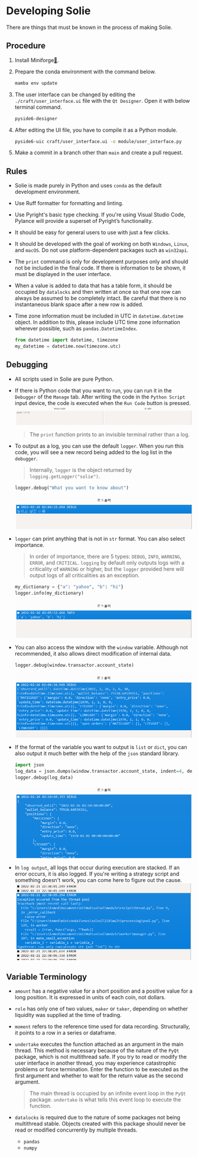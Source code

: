 # Developing Solie

There are things that must be known in the process of making Solie.

## Procedure

1. Install Miniforge[🔗](https://github.com/conda-forge/miniforge).
2. Prepare the conda environment with the command below.

   ```bash
   mamba env update
   ```

3. The user interface can be changed by editing the `./craft/user_interface.ui` file with the `Qt Designer`. Open it with below terminal command.

   ```bash
   pyside6-designer
   ```

4. After editing the UI file, you have to compile it as a Python module.

   ```bash
   pyside6-uic craft/user_interface.ui -o module/user_interface.py
   ```

5. Make a commit in a branch other than `main` and create a pull request.

## Rules

- Solie is made purely in Python and uses `conda` as the default development environment.
- Use Ruff formatter for formatting and linting.
- Use Pyright's basic type checking. If you're using Visual Studio Code, Pylance will provide a superset of Pyright’s functionality.
- It should be easy for general users to use with just a few clicks.
- It should be developed with the goal of working on both `Windows`, `Linux`, and `macOS`. Do not use platform-dependent packages such as `win32api`.
- The `print` command is only for development purposes only and should not be included in the final code. If there is information to be shown, it must be displayed in the user interface.
- When a value is added to data that has a table form, it should be occupied by `datalocks` and then written at once so that one row can always be assumed to be completely intact. Be careful that there is no instantaneous blank space after a new row is added.
- Time zone information must be included in UTC in `datetime.datetime` object. In addition to this, please include UTC time zone information wherever possible, such as `pandas.DatetimeIndex`.

  ```python
  from datetime import datetime, timezone
  my_datetime = datetime.now(timezone.utc)
  ```

## Debugging

- All scripts used in Solie are pure Python.

- If there is Python code that you want to run, you can run it in the `Debugger` of the `Manage` tab. After writing the code in the `Python Script` input device, the code is executed when the `Run Code` button is pressed.
  ![](assets/example_005.png)

  > The `print` function prints to an invisible terminal rather than a log.

- To output as a log, you can use the default `logger`. When you run this code, you will see a new record being added to the log list in the `debugger`.

  > Internally, `logger` is the object returned by `logging.getLogger("solie")`.

  ```python
  logger.debug("What you want to know about")
  ```

  ![](assets/example_031.png)

- `logger` can print anything that is not in `str` format. You can also select importance.

  > In order of importance, there are 5 types: `DEBUG`, `INFO`, `WARNING`, `ERROR`, and `CRITICAL`. `logging` by default only outputs logs with a criticality of `WARNING` or higher, but the `logger` provided here will output logs of all criticalities as an exception.

  ```python
  my_dictionary = {"a": "yahoo", "b": "hi"}
  logger.info(my_dictionary)
  ```

  ![](assets/example_032.png)

- You can also access the window with the `window` variable. Although not recommended, it also allows direct modification of internal data.

  ```python
  logger.debug(window.transactor.account_state)
  ```

  ![](assets/example_033.png)

- If the format of the variable you want to output is `list` or `dict`, you can also output it much better with the help of the `json` standard library.

  ```python
  import json
  log_data = json.dumps(window.transactor.account_state, indent=4, default=str)
  logger.debug(log_data)
  ```

  ![](assets/example_034.png)

- In `log output`, all logs that occur during execution are stacked. If an error occurs, it is also logged. If you're writing a strategy script and something doesn't work, you can come here to figure out the cause.
  ![](assets/example_006.png)

## Variable Terminology

- `amount` has a negative value for a short position and a positive value for a long position. It is expressed in units of each coin, not dollars.
- `role` has only one of two values, `maker` or `taker`, depending on whether liquidity was supplied at the time of trading.
- `moment` refers to the reference time used for data recording. Structurally, it points to a row in a series or dataframe.
- `undertake` executes the function attached as an argument in the main thread. This method is necessary because of the nature of the `PyQt` package, which is not multithread safe. If you try to read or modify the user interface in another thread, you may experience catastrophic problems or force termination. Enter the function to be executed as the first argument and whether to wait for the return value as the second argument.

  > The main thread is occupied by an infinite event loop in the `PyQt` package. `undertake` is what tells this event loop to execute the function.

- `datalocks` is required due to the nature of some packages not being multithread stable. Objects created with this package should never be read or modified concurrently by multiple threads.
  - `pandas`
  - `numpy`
